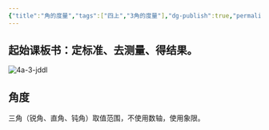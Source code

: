 ```yaml
---
{"title":"角的度量","tags":["四上","3角的度量"],"dg-publish":true,"permalink":"/5 课时设计/4a 角的度量/","dgPassFrontmatter":true,"noteIcon":""}
---
```



## 起始课板书：定标准、去测量、得结果。

![4a-3-jddl](https://r2.edui123.com/2023/07/4a-3-jddl-1.JPG)

## 角度

三角（锐角、直角、钝角）取值范围，不使用数轴，使用象限。